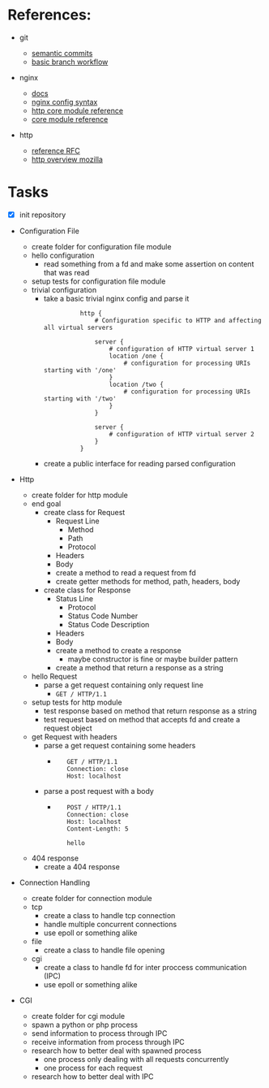 # References:

- git
  - [semantic commits](https://gist.github.com/joshbuchea/6f47e86d2510bce28f8e7f42ae84c716)
  - [basic branch workflow](https://br.eheidi.dev/git-github/04-branch-e-pull-request/)

- nginx
  - [docs](https://nginx.org/en/docs/) 
  - [nginx config syntax](https://docs.nginx.com/nginx/admin-guide/basic-functionality/managing-configuration-files/)
  - [http core module reference](https://nginx.org/en/docs/http/ngx_http_core_module.html)
  - [core module reference](https://nginx.org/en/docs/ngx_core_module.html)

- http
  - [reference RFC](https://www.rfc-editor.org/rfc/rfc2616)
  - [http overview mozilla](https://developer.mozilla.org/en-US/docs/Web/HTTP/Guides/Overview)

# Tasks

- [X] init repository

- Configuration File
  - create folder for configuration file module
  - hello configuration
    - read something from a fd and make some assertion on content that was read
  - setup tests for configuration file module
  - trivial configuration
    - take a basic trivial nginx config and parse it
      ```
                http {
                    # Configuration specific to HTTP and affecting all virtual servers

                    server {
                        # configuration of HTTP virtual server 1
                        location /one {
                            # configuration for processing URIs starting with '/one'
                        }
                        location /two {
                            # configuration for processing URIs starting with '/two'
                        }
                    }

                    server {
                        # configuration of HTTP virtual server 2
                    }
                }
      ```
    - create a public interface for reading parsed configuration 

- Http
  - create folder for http module
  - end goal
    - create class for Request
        - Request Line
          - Method
          - Path
          - Protocol
        - Headers
        - Body
        - create a method to read a request from fd
        - create getter methods for method, path, headers, body
    - create class for Response
        - Status Line
          - Protocol
          - Status Code Number
          - Status Code Description
        - Headers
        - Body
        - create a method to create a response
          - maybe constructor is fine or maybe builder pattern 
        - create a method that return a response as a string
  - hello Request
    - parse a get request containing only request line
      - `GET / HTTP/1.1`
  - setup tests for http module
    - test response based on method that return response as a string
    - test request based on method that accepts fd and create a request object
  - get Request with headers
    - parse a get request containing some headers
      - ```
           GET / HTTP/1.1
           Connection: close
           Host: localhost
        ```
    - parse a post request with a body
      - ```
           POST / HTTP/1.1
           Connection: close
           Host: localhost
           Content-Length: 5

           hello
        ```
  - 404 response
    - create a 404 response

- Connection Handling
  - create folder for connection module
  - tcp 
    - create a class to handle tcp connection
    - handle multiple concurrent connections
    - use epoll or something alike
  - file
    - create a class to handle file opening
  - cgi
    - create a class to handle fd for inter proccess communication (IPC)
    - use epoll or something alike

- CGI
  - create folder for cgi module
  - spawn a python or php process
  - send information to process through IPC
  - receive information from process through IPC
  - research how to better deal with spawned process
    - one process only dealing with all requests concurrently
    - one process for each request
  - research how to better deal with IPC